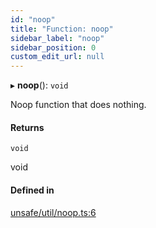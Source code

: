 ```yaml
---
id: "noop"
title: "Function: noop"
sidebar_label: "noop"
sidebar_position: 0
custom_edit_url: null
---
```


▸ **noop**(): `void`

Noop function that does nothing.

#### Returns

`void`

void

#### Defined in

[unsafe/util/noop.ts:6](https://github.com/axisiscool/hikidashi/blob/6610d16/src/unsafe/util/noop.ts#L6)
